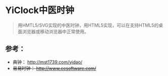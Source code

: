 # YiClock中医时钟
> 用HMTL5/SVG实现的中医时钟，用HTML5实现，可以在支持HTML5的桌面浏览器或移动浏览器中正常使用。

## 参考：
   *  典钟： http://mst1739.com/yidao/
   *  ~~易易时钟： http://www.eesoftware.com/~~
